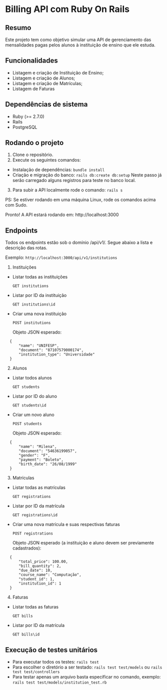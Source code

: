 # Billing API com Ruby On Rails

## Resumo

Este projeto tem como objetivo simular uma API de gerenciamento das mensalidades pagas pelos alunos à instituição de ensino que ele estuda.

## Funcionalidades

- Listagem e criação de Instituição de Ensino;
- Listagem e criação de Alunos;
- Listagem e criação de Matrículas;
- Listagem de Faturas

## Dependências de sistema
  - Ruby (>= 2.7.0)
  - Rails
  - PostgreSQL

## Rodando o projeto
1. Clone o repositório.
2. Execute os seguintes comandos: 
 - Instalação de dependências: `bundle install`
 - Criação e migração do banco: `rails db:create db:setup`
   Neste passo já serão carregado alguns registros para teste no banco local.
3. Para subir a API localmente rode o comando: `rails s`

PS: Se estiver rodando em uma máquina Linux, rode os comandos acima com Sudo.

Pronto! A API estará rodando em: http://localhost:3000

## Endpoints

Todos os endpoints estão sob o domínio /api/v1/. Segue abaixo a lista e descrição das rotas.

Exemplo: `http://localhost:3000/api/v1/institutions`

1. Instituições

- Listar todas as instituições

  `GET institutions`

- Listar por ID da instituição

  `GET institutions\id`

- Criar uma nova instituição

  `POST institutions`

  Objeto JSON esperado: 
```
  {
      "name": "UNIFESP",
      "document": "87107579000174",
      "institution_type": "Universidade"
  }
```

2. Alunos
- Listar todos alunos

  `GET students`

- Listar por ID do aluno

  `GET students\id`

- Criar um novo aluno

  `POST students`

  Objeto JSON esperado: 
```
  {
      "name": "Milena",
      "document": "54636199057",
      "gender": "F",
      "payment": "Boleto",
      "birth_date": "26/08/1999"
  }
```

3. Matrículas
- Listar todas as matrículas

  `GET registrations`

- Listar por ID da matrícula

  `GET registrations\id`

- Criar uma nova matrícula e suas respectivas faturas

  `POST registrations`

  Objeto JSON esperado (a instituição e aluno devem ser previamente cadastrados):
```
  {
      "total_price": 100.00,
      "bill_quantity": 2,
      "due_date": 10,
      "course_name": "Computação",
      "student_id": 1,
      "institution_id": 1
  }
```

4. Faturas
- Listar todas as faturas

  `GET bills`

- Listar por ID da matrícula

  `GET bills\id`

## Execução de testes unitários

- Para executar todos os testes: `rails test`
- Para escolher o diretório a ser testado:
    `rails test test/models` ou `rails test test/controllers`
- Para testar apenas um arquivo basta especificar no comando, exemplo:
    ``` rails test test/models/institution_test.rb ```
